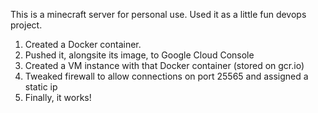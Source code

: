 This is a minecraft server for personal use. Used it as a little fun
devops project. 
1. Created a Docker container.
2. Pushed it, alongsite its image, to Google Cloud Console
3. Created a VM instance with that Docker container (stored on gcr.io)
4. Tweaked firewall to allow connections on port 25565 and assigned a static ip
5. Finally, it works!
